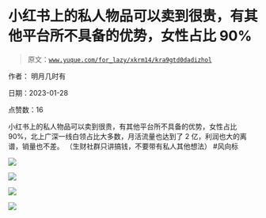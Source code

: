 # 小红书上的私人物品可以卖到很贵，有其他平台所不具备的优势，女性占比 90%

> 原文：[`www.yuque.com/for_lazy/xkrm14/kra9gtd0dadizhol`](https://www.yuque.com/for_lazy/xkrm14/kra9gtd0dadizhol)



作者： 明月几时有 

日期：2023-01-28 

点赞数：16 

小红书上的私人物品可以卖到很贵，有其他平台所不具备的优势，女性占比 90%，北上广深一线白领占比大多数，月活流量也达到了 2 亿，利润也大的离谱，销量也不差。 （生财社群只讲搞钱，不要带有私人其他想法） #风向标 

![](img/ffe878e121c311924547adf68ae629f4.png) 

![](img/d7cb0e2e7bc7e143d807e8b091ce112c.png) 

![](img/97105ccb2620d11deebd0b413814fb18.png) 

![](img/a8e5cbb7c30c50716302025690f69e67.png) 

